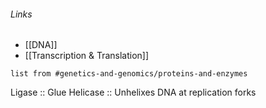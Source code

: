 ###### Links
- [[DNA]]
- [[Transcription & Translation]]
```dataview
list from #genetics-and-genomics/proteins-and-enzymes
```

Ligase :: Glue
Helicase :: Unhelixes DNA at replication forks
